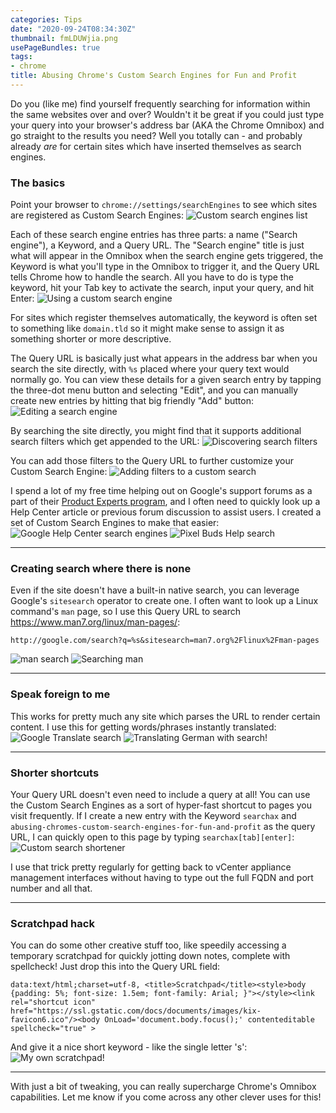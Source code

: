 ```yaml
---
categories: Tips
date: "2020-09-24T08:34:30Z"
thumbnail: fmLDUWjia.png
usePageBundles: true
tags:
- chrome
title: Abusing Chrome's Custom Search Engines for Fun and Profit
---
```


Do you (like me) find yourself frequently searching for information within the same websites over and over? Wouldn't it be great if you could just type your query into your browser's address bar (AKA the Chrome Omnibox) and go straight to the results you need? Well you totally can - and probably already *are* for certain sites which have inserted themselves as search engines.

### The basics
Point your browser to `chrome://settings/searchEngines` to see which sites are registered as Custom Search Engines:
![Custom search engines list](RuIrsHDqC.png)

Each of these search engine entries has three parts: a name ("Search engine"), a Keyword, and a Query URL. The "Search engine" title is just what will appear in the Omnibox when the search engine gets triggered, the Keyword is what you'll type in the Omnibox to trigger it, and the Query URL tells Chrome how to handle the search. All you have to do is type the keyword, hit your Tab key to activate the search, input your query, and hit Enter:
![Using a custom search engine](o_o7rt4pA.gif)

For sites which register themselves automatically, the keyword is often set to something like `domain.tld` so it might make sense to assign it as something shorter or more descriptive.

The Query URL is basically just what appears in the address bar when you search the site directly, with `%s` placed where your query text would normally go. You can view these details for a given search entry by tapping the three-dot menu button and selecting "Edit", and you can manually create new entries by hitting that big friendly "Add" button:
![Editing a search engine](fmLDUWjia.png)

By searching the site directly, you might find that it supports additional search filters which get appended to the URL:
![Discovering search filters](iHsYd7lbw.png)

You can add those filters to the Query URL to further customize your Custom Search Engine:
![Adding filters to a custom search](EBkQTGmNb.png)

I spend a lot of my free time helping out on Google's support forums as a part of their [Product Experts program](https://productexperts.withgoogle.com/what-it-is), and I often need to quickly look up a Help Center article or previous forum discussion to assist users. I created a set of Custom Search Engines to make that easier:
![Google Help Center search engines](630ix7uVw.png)
![Pixel Buds Help search](V3qLmfi50.png)

------

### Creating search where there is none
Even if the site doesn't have a built-in native search, you can leverage Google's `sitesearch` operator to create one. I often want to look up a Linux command's `man` page, so I use this Query URL to search https://www.man7.org/linux/man-pages/:
```
http://google.com/search?q=%s&sitesearch=man7.org%2Flinux%2Fman-pages
```
![man search](EkmgtRYN4.png)
![Searching man](YKADY8YQR.gif)

------

### Speak foreign to me
This works for pretty much any site which parses the URL to render certain content. I use this for getting words/phrases instantly translated:
![Google Translate search](ELly_F6x6.png)
![Translating German with search!](1LDP5zxCU.gif)

------

### Shorter shortcuts
Your Query URL doesn't even need to include a query at all! You can use the Custom Search Engines as a sort of hyper-fast shortcut to pages you visit frequently. If I create a new entry with the Keyword `searchax` and `abusing-chromes-custom-search-engines-for-fun-and-profit` as the query URL, I can quickly open to this page by typing `searchax[tab][enter]`:
![Custom search shortener](YilNCaHil.png)

I use that trick pretty regularly for getting back to vCenter appliance management interfaces without having to type out the full FQDN and port number and all that.

------

### Scratchpad hack
You can do some other creative stuff too, like speedily accessing a temporary scratchpad for quickly jotting down notes, complete with spellcheck! Just drop this into the Query URL field:
```
data:text/html;charset=utf-8, <title>Scratchpad</title><style>body {padding: 5%; font-size: 1.5em; font-family: Arial; }"></style><link rel="shortcut icon" href="https://ssl.gstatic.com/docs/documents/images/kix-favicon6.ico"/><body OnLoad='document.body.focus();' contenteditable spellcheck="true" >
```
And give it a nice short keyword - like the single letter 's':
![My own scratchpad!](h6dUCApdV.gif)

------

With just a bit of tweaking, you can really supercharge Chrome's Omnibox capabilities. Let me know if you come across any other clever uses for this!